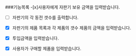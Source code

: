 ###기능목록
-[x]사용자에게 자판기 보유 금액을 입력받습니다.
- [ ] 자판기의 각 동전 갯수를 출력합니다.
- [x] 자판기의 제품 목록과 각 제품의 갯수 제품의 금액을 입력받습니다.
- [x] 투입금액을 입력받습니다.
- [x] 사용자가 구매할 제품을 입력받습니다.
 

